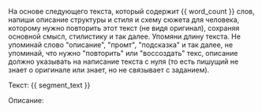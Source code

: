 На основе следующего текста, который содержит {{ word_count }} слов, напиши описание структуры и стиля и схему сюжета для человека, которому нужно повторить этот текст (не видя оригинал), сохраняя основной смысл, стилистику и так далее. Упомяни длину текста. Не упоминай слово "описание", "промт", "подсказка" и так далее, не упоминай, что нужно "повторить" или "воссоздать" текс, описание должно указывать на написание текста с нуля (то есть пишущий не знает о оригинале или знает, но не связывает с заданием).

Текст:
{{ segment_text }}

Описание: